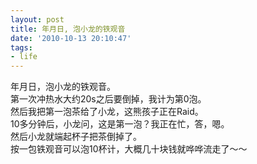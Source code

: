 ```yaml
---
layout: post
title: 年月日, 泡小龙的铁观音
date: '2010-10-13 20:10:47'
tags:
- life
---
```


年月日，泡小龙的铁观音。  
第一次冲热水大约20s之后要倒掉，我计为第0泡。  
然后我把第一泡茶给了小龙，这熊孩子正在Raid。  
10多分钟后，小龙问，这是第一泡？我正在忙，答，嗯。  
然后小龙就端起杯子把茶倒掉了。  
按一包铁观音可以泡10杯计，大概几十块钱就哗哗流走了～～

